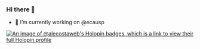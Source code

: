 ### Hi there 👋

<!--
**alecostaweb/alecostaweb** is a ✨ _special_ ✨ repository because its `README.md` (this file) appears on your GitHub profile.

Here are some ideas to get you started:

- 🔭 I’m currently working on ...
- 🌱 I’m currently learning ...
- 👯 I’m looking to collaborate on ...
- 🤔 I’m looking for help with ...
- 💬 Ask me about ...
- 📫 How to reach me: ...
- 😄 Pronouns: ...
- ⚡ Fun fact: ...
-->

- 🔭 I’m currently working on @ecausp

[![An image of @alecostaweb's Holopin badges, which is a link to view their full Holopin profile](https://holopin.me/alecostaweb)](https://holopin.io/@alecostaweb)
